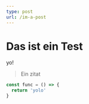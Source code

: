 ```yaml
---
type: post
url: /im-a-post
---
```


# Das ist ein Test

yo!


> Ein zitat

```JavaScript
const func = () => {
  return 'yolo'
}
```
